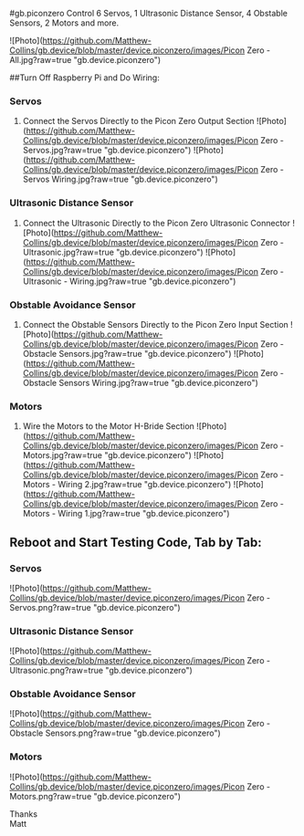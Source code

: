 #gb.piconzero
Control 6 Servos, 1 Ultrasonic Distance Sensor, 4 Obstable Sensors, 2 Motors and more.

![Photo](https://github.com/Matthew-Collins/gb.device/blob/master/device.piconzero/images/Picon Zero - All.jpg?raw=true "gb.device.piconzero")

##Turn Off Raspberry Pi and Do Wiring:

### Servos
1. Connect the Servos Directly to the Picon Zero Output Section
![Photo](https://github.com/Matthew-Collins/gb.device/blob/master/device.piconzero/images/Picon Zero - Servos.jpg?raw=true "gb.device.piconzero")
![Photo](https://github.com/Matthew-Collins/gb.device/blob/master/device.piconzero/images/Picon Zero - Servos Wiring.jpg?raw=true "gb.device.piconzero")
  
### Ultrasonic Distance Sensor
1. Connect the Ultrasonic Directly to the Picon Zero Ultrasonic Connector
![Photo](https://github.com/Matthew-Collins/gb.device/blob/master/device.piconzero/images/Picon Zero - Ultrasonic.jpg?raw=true "gb.device.piconzero")
![Photo](https://github.com/Matthew-Collins/gb.device/blob/master/device.piconzero/images/Picon Zero - Ultrasonic - Wiring.jpg?raw=true "gb.device.piconzero")
  
### Obstable Avoidance Sensor
1. Connect the Obstable Sensors Directly to the Picon Zero Input Section
![Photo](https://github.com/Matthew-Collins/gb.device/blob/master/device.piconzero/images/Picon Zero - Obstacle Sensors.jpg?raw=true "gb.device.piconzero")
![Photo](https://github.com/Matthew-Collins/gb.device/blob/master/device.piconzero/images/Picon Zero - Obstacle Sensors Wiring.jpg?raw=true "gb.device.piconzero")
  
### Motors
1. Wire the Motors to the Motor H-Bride Section
![Photo](https://github.com/Matthew-Collins/gb.device/blob/master/device.piconzero/images/Picon Zero - Motors.jpg?raw=true "gb.device.piconzero")
![Photo](https://github.com/Matthew-Collins/gb.device/blob/master/device.piconzero/images/Picon Zero - Motors - Wiring 2.jpg?raw=true "gb.device.piconzero")
![Photo](https://github.com/Matthew-Collins/gb.device/blob/master/device.piconzero/images/Picon Zero - Motors - Wiring 1.jpg?raw=true "gb.device.piconzero")
  
## Reboot and Start Testing Code, Tab by Tab:
### Servos
![Photo](https://github.com/Matthew-Collins/gb.device/blob/master/device.piconzero/images/Picon Zero - Servos.png?raw=true "gb.device.piconzero")
  
### Ultrasonic Distance Sensor
![Photo](https://github.com/Matthew-Collins/gb.device/blob/master/device.piconzero/images/Picon Zero - Ultrasonic.png?raw=true "gb.device.piconzero")
  
### Obstable Avoidance Sensor
![Photo](https://github.com/Matthew-Collins/gb.device/blob/master/device.piconzero/images/Picon Zero - Obstacle Sensors.png?raw=true "gb.device.piconzero")
  
### Motors
![Photo](https://github.com/Matthew-Collins/gb.device/blob/master/device.piconzero/images/Picon Zero - Motors.png?raw=true "gb.device.piconzero")
  
Thanks  
Matt
